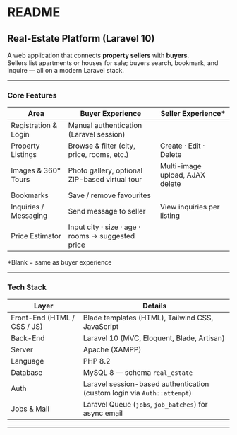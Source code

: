 # README

## Real-Estate Platform (Laravel 10)

A web application that connects **property sellers** with **buyers**.\
Sellers list apartments or houses for sale; buyers search, bookmark, and inquire — all on a modern Laravel stack.

***

### Core Features

| Area                  | Buyer Experience                                  | Seller Experience\*             |
| --------------------- | ------------------------------------------------- | ------------------------------- |
| Registration & Login  | Manual authentication (Laravel session)           |                                 |
| Property Listings     | Browse & filter (city, price, rooms, etc.)        | Create · Edit · Delete          |
| Images & 360° Tours   | Photo gallery, optional ZIP-based virtual tour    | Multi-image upload, AJAX delete |
| Bookmarks             | Save / remove favourites                          |                                 |
| Inquiries / Messaging | Send message to seller                            | View inquiries per listing      |
| Price Estimator       | Input city · size · age · rooms → suggested price |                                 |

\*Blank = same as buyer experience

***

### Tech Stack

| Layer                       | Details                                                                 |
| --------------------------- | ----------------------------------------------------------------------- |
| Front-End (HTML / CSS / JS) | Blade templates (HTML), Tailwind CSS, JavaScript                        |
| Back-End                    | Laravel 10 (MVC, Eloquent, Blade, Artisan)                              |
| Server                      | Apache (XAMPP)                                                          |
| Language                    | PHP 8.2                                                                 |
| Database                    | MySQL 8 — schema `real_estate`                                          |
| Auth                        | Laravel session-based authentication (custom login via `Auth::attempt`) |
| Jobs & Mail                 | Laravel Queue (`jobs`, `job_batches`) for async email                   |

***

